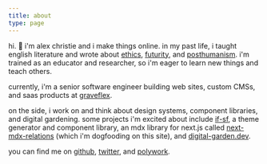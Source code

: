 ```yaml
---
title: about
type: page
---
```


hi. 🌱  i'm alex christie and i make things online. in my past life, i taught english literature and wrote about [ethics](https://muse.jhu.edu/article/749540/pdf), [futurity](https://reallifemag.com/smooth-talk/), and [posthumanism](https://asapjournal.com/stacy-alaimos-exposed-environmental-politics-and-pleasures-in-posthuman-times-alex-christie/). i'm trained as an educator and researcher, so i'm eager to learn new things and teach others.

currently, i'm a senior software engineer building web sites, custom CMSs, and saas products at [graveflex](https://graveflex.com).

on the side, i work on and think about design systems, component libraries, and digital gardening. some projects i'm excited about include [if-sf](https://github.com/inadeqtfuturs/if-sf), a theme generator and component library, an mdx library for next.js called [next-mdx-relations](https://github.com/inadeqtfuturs/next-mdx-relations) (which i'm dogfooding on this site), and [digital-garden.dev](https://digital-garden.dev).

you can find me on [github](https://github.com/inadeqtfuturs), [twitter](https://twitter.com/speculative_dev), and [polywork](https://www.polywork.com/alex_christie).
